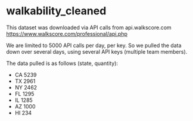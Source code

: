 # walkability_cleaned

This dataset was downloaded via API calls from api.walkscore.com
https://www.walkscore.com/professional/api.php

We are limited to 5000 API calls per day, per key.
So we pulled the data down over several days, using several API keys (multiple team members).

The data pulled is as follows (state, quantity):
 - CA 5239
 - TX 2961
 - NY 2462
 - FL 1295
 - IL 1285
 - AZ 1000
 - HI 234
